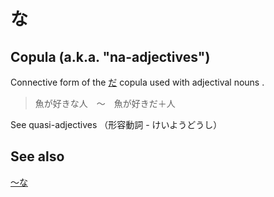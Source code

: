 # な

## Copula (a.k.a. "na-adjectives")

Connective form of the [だ](だ) copula used with adjectival nouns .

> 魚が好きな人　～　魚が好きだ＋人

See quasi-adjectives （形容動詞 - けいようどうし）

## See also

[～な](・な)
